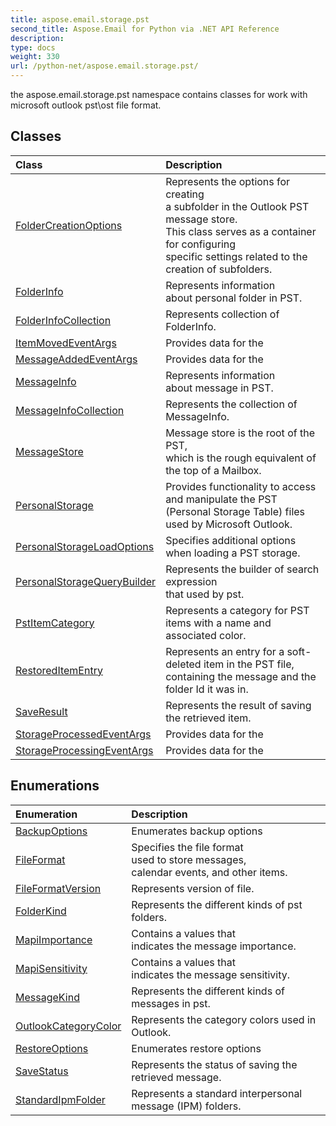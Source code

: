 ```yaml
---
title: aspose.email.storage.pst
second_title: Aspose.Email for Python via .NET API Reference
description: 
type: docs
weight: 330
url: /python-net/aspose.email.storage.pst/
---
```



the aspose.email.storage.pst namespace contains classes for work with microsoft outlook pst\ost file format.

## Classes
| Class | Description |
| :- | :- |
|[FolderCreationOptions](/email/python-net/aspose.email.storage.pst/foldercreationoptions/)|Represents the options for creating <br/>            a subfolder in the Outlook PST message store.<br/>            This class serves as a container for configuring <br/>            specific settings related to the creation of subfolders.|
|[FolderInfo](/email/python-net/aspose.email.storage.pst/folderinfo/)|Represents information<br/>            about personal folder in PST.|
|[FolderInfoCollection](/email/python-net/aspose.email.storage.pst/folderinfocollection/)|Represents collection of FolderInfo.|
|[ItemMovedEventArgs](/email/python-net/aspose.email.storage.pst/itemmovedeventargs/)|Provides data for the|
|[MessageAddedEventArgs](/email/python-net/aspose.email.storage.pst/messageaddedeventargs/)|Provides data for the|
|[MessageInfo](/email/python-net/aspose.email.storage.pst/messageinfo/)|Represents information<br/>            about message in PST.|
|[MessageInfoCollection](/email/python-net/aspose.email.storage.pst/messageinfocollection/)|Represents the collection of MessageInfo.|
|[MessageStore](/email/python-net/aspose.email.storage.pst/messagestore/)|Message store is the root of the PST, <br/>            which is the rough equivalent of the top of a Mailbox.|
|[PersonalStorage](/email/python-net/aspose.email.storage.pst/personalstorage/)|Provides functionality to access and manipulate the PST (Personal Storage Table) files used by Microsoft Outlook.|
|[PersonalStorageLoadOptions](/email/python-net/aspose.email.storage.pst/personalstorageloadoptions/)|Specifies additional options when loading a PST storage.|
|[PersonalStorageQueryBuilder](/email/python-net/aspose.email.storage.pst/personalstoragequerybuilder/)|Represents the builder of search expression<br/>            that used by pst.|
|[PstItemCategory](/email/python-net/aspose.email.storage.pst/pstitemcategory/)|Represents a category for PST items with a name and associated color.|
|[RestoredItemEntry](/email/python-net/aspose.email.storage.pst/restoreditementry/)|Represents an entry for a soft-deleted item in the PST file, containing the message and the folder Id it was in.|
|[SaveResult](/email/python-net/aspose.email.storage.pst/saveresult/)|Represents the result of saving the retrieved item.|
|[StorageProcessedEventArgs](/email/python-net/aspose.email.storage.pst/storageprocessedeventargs/)|Provides data for the|
|[StorageProcessingEventArgs](/email/python-net/aspose.email.storage.pst/storageprocessingeventargs/)|Provides data for the|
## Enumerations
| Enumeration | Description |
| :- | :- |
|[BackupOptions](/email/python-net/aspose.email.storage.pst/backupoptions/)|Enumerates backup options|
|[FileFormat](/email/python-net/aspose.email.storage.pst/fileformat/)|Specifies the file format <br/>            used to store messages, <br/>            calendar events, and other items.|
|[FileFormatVersion](/email/python-net/aspose.email.storage.pst/fileformatversion/)|Represents version of file.|
|[FolderKind](/email/python-net/aspose.email.storage.pst/folderkind/)|Represents the different kinds of pst folders.|
|[MapiImportance](/email/python-net/aspose.email.storage.pst/mapiimportance/)|Contains a values that <br/>            indicates the message importance.|
|[MapiSensitivity](/email/python-net/aspose.email.storage.pst/mapisensitivity/)|Contains a values that <br/>            indicates the message sensitivity.|
|[MessageKind](/email/python-net/aspose.email.storage.pst/messagekind/)|Represents the different kinds of messages in pst.|
|[OutlookCategoryColor](/email/python-net/aspose.email.storage.pst/outlookcategorycolor/)|Represents the category colors used in Outlook.|
|[RestoreOptions](/email/python-net/aspose.email.storage.pst/restoreoptions/)|Enumerates restore options|
|[SaveStatus](/email/python-net/aspose.email.storage.pst/savestatus/)|Represents the status of saving the retrieved message.|
|[StandardIpmFolder](/email/python-net/aspose.email.storage.pst/standardipmfolder/)|Represents a standard interpersonal message (IPM) folders.|
